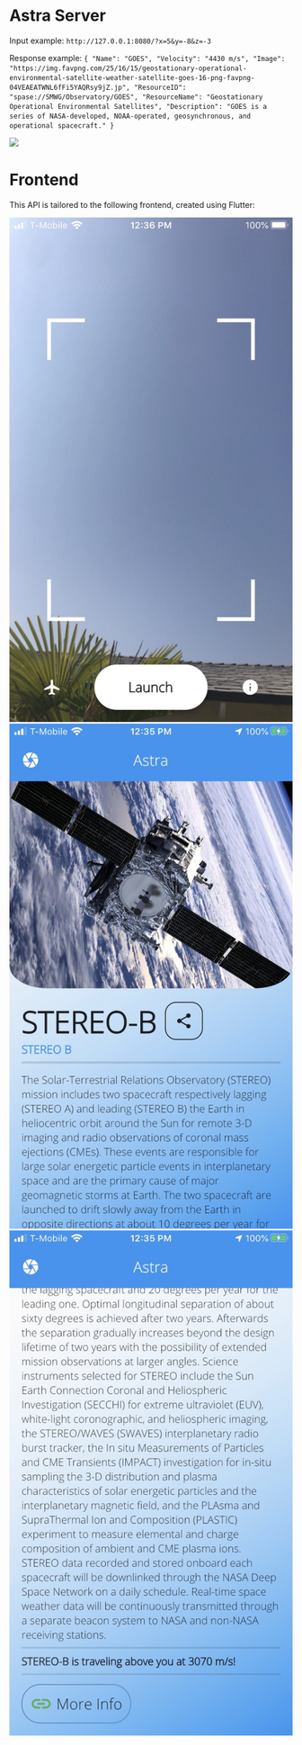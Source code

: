 # Astra Server

Input example: `http://127.0.0.1:8080/?x=5&y=-8&z=-3`

Response example: `{
    "Name": "GOES",
    "Velocity": "4430 m/s",
    "Image": "https://img.favpng.com/25/16/15/geostationary-operational-environmental-satellite-weather-satellite-goes-16-png-favpng-04VEAEATWNL6fFi5YAQRsy9jZ.jp",
    "ResourceID": "spase://SMWG/Observatory/GOES",
    "ResourceName": "Geostationary Operational Environmental Satellites",
    "Description": "GOES is a series of NASA-developed, NOAA-operated, geosynchronous, and operational spacecraft."
}`


<img src="screenshots/gallery.png"/>


# Frontend
This API is tailored to the following frontend, created using Flutter:

<img src="screenshots/a.png"/>

<img src="screenshots/b.png"/>

<img src="screenshots/c.png"/>

